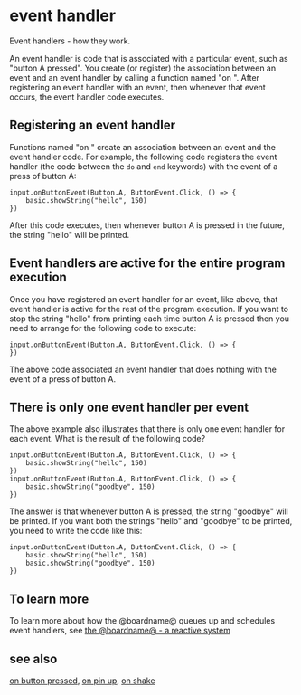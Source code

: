 # event handler

Event handlers - how they work.

An event handler is code that is associated with a particular event, such as "button A pressed". You create (or register) the association between an event and an event handler by calling a function named "on <event>".  After registering an event handler with an event, then whenever that event occurs, the event handler code executes.

## Registering an event handler

Functions named "on <event>" create an association between an event and the event handler code.  For example, the following code registers the event handler (the code between the `do` and `end` keywords) with the event of a press of button A:

```blocks
input.onButtonEvent(Button.A, ButtonEvent.Click, () => {
    basic.showString("hello", 150)
})
```

After this code executes, then whenever button A is pressed in the future, the string "hello" will be printed.

## Event handlers are active for the entire program execution

Once you have registered an event handler for an event, like above, that event handler is active for the rest of the program execution. If you want to stop the string "hello" from printing each time button A is pressed then you need to arrange for the following code to execute:

```blocks
input.onButtonEvent(Button.A, ButtonEvent.Click, () => {
})
```

The above code associated an event handler that does nothing with the event of a press of button A.

## There is only one event handler per event

The above example also illustrates that there is only one event handler for each event. What is the result of the following code?

```blocks
input.onButtonEvent(Button.A, ButtonEvent.Click, () => {
    basic.showString("hello", 150)
})
input.onButtonEvent(Button.A, ButtonEvent.Click, () => {
    basic.showString("goodbye", 150)
})
```

The answer is that whenever button A is pressed, the string "goodbye" will be printed. If you want both the strings "hello" and "goodbye" to be printed, you need to write the code like this:

```blocks
input.onButtonEvent(Button.A, ButtonEvent.Click, () => {
    basic.showString("hello", 150)
    basic.showString("goodbye", 150)
})
```

## To learn more

To learn more about how the @boardname@ queues up and schedules event handlers, see [the @boardname@ - a reactive system](/device/reactive)

## see also

[on button pressed](/reference/input/on-button-pressed), [on pin up](/reference/input/on-pin-pressed), [on shake](/reference/input/on-gesture)

